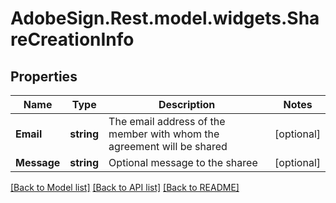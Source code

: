# AdobeSign.Rest.model.widgets.ShareCreationInfo
## Properties

Name | Type | Description | Notes
------------ | ------------- | ------------- | -------------
**Email** | **string** | The email address of the member with whom the agreement will be shared | [optional] 
**Message** | **string** | Optional message to the sharee | [optional] 

[[Back to Model list]](../README.md#documentation-for-models) [[Back to API list]](../README.md#documentation-for-api-endpoints) [[Back to README]](../README.md)

